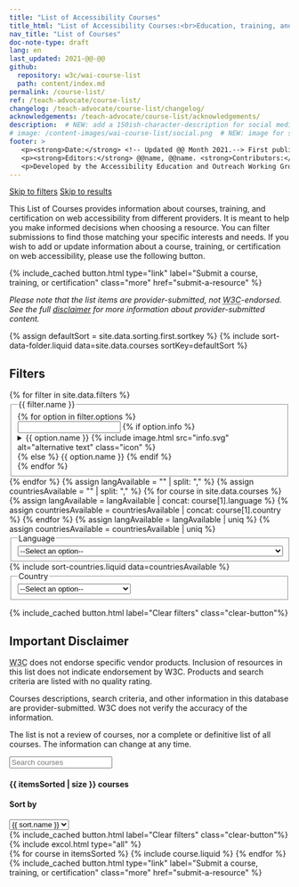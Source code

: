 ```yaml
---
title: "List of Accessibility Courses"
title_html: "List of Accessibility Courses:<br>Education, training, and certification" 
nav_title: "List of Courses"
doc-note-type: draft
lang: en
last_updated: 2021-@@-@@
github:
  repository: w3c/wai-course-list
  path: content/index.md
permalink: /course-list/
ref: /teach-advocate/course-list/
changelog: /teach-advocate/course-list/changelog/
acknowledgements: /teach-advocate/course-list/acknowledgements/
description:  # NEW: add a 150ish-character-description for social media   # translate the description
# image: /content-images/wai-course-list/social.png  # NEW: image for social media (leave commented out if we don't have a specific one for this reource)
footer: >
   <p><strong>Date:</strong> <!-- Updated @@ Month 2021.--> First published Month 20@@. CHANGELOG.</p>
   <p><strong>Editors:</strong> @@name, @@name. <strong>Contributors:</strong> @@name, @@name, and <a href="https://www.w3.org/groups/wg/eowg/participants">participants of the EOWG</a>. ACKNOWLEDGEMENTS lists contributors and credits.</p>
   <p>Developed by the Accessibility Education and Outreach Working Group (<a href="http://www.w3.org/WAI/EO/">EOWG</a>). Developed as part of the <a href="https://www.w3.org/WAI/about/projects/wai-coop/">WAI-CooP project</a>, co-funded by the European Commission.</p>
---
```


<style> 
{% include css/styles.css %}
</style>
<a href="#left-col" class="button button--skip-link">Skip to filters</a>
<a href="#courses-list" class="button button--skip-link">Skip to results</a>
<div class="header-sup" id="main">
    <p>This List of Courses provides information about courses, training, and certification on web accessibility from different providers. It is meant to help you make informed decisions when choosing a resource. You can filter submissions to find those matching your specific interests and needs. If you wish to add or update information about a course, training, or certification on web accessibility, please use the following button.</p>
    {% include_cached button.html type="link" label="Submit a course, training, or certification" class="more" href="submit-a-resource" %}
    <p><em>Please note that the list items are provider-submitted, not <abbr title="World Wide Web Consortium">W3C</abbr>-endorsed. See the full <a href="#disclaimer">disclaimer</a> for more information about provider-submitted content.
    </em></p>
</div>
{% assign defaultSort = site.data.sorting.first.sortkey %}
{% include sort-data-folder.liquid data=site.data.courses sortKey=defaultSort %} 
<div id="app">
    <div id="left-col" class="courses-filters">
        <form data-filter-form action="...">
            <h2>Filters</h2>
            {% for filter in site.data.filters %}
            <fieldset id="{{ filter.id }}">
                <legend class="label">{{ filter.name }}</legend>
                {% for option in filter.options %}
                <div class="filter-options field">
                    <input type="{{ filter.type }}" id="filter-{{ option.id }}" name="{{ option.id }}">
                    {% if option.info %}
                    <details class="helper">
                    <summary>
                        <label for="filter-{{ option.id }}">
                        <span class='filterName'>{{ option.name }}</span> 
                        <span class="filterPreCounter"></span>
                        {% include image.html src="info.svg" alt="alternative text" class="icon" %}
                    </label>
                    </summary>
                    {% assign helper = site.data.helpers | where: "id", filter.id %}
                    <div>{{ helper[0].description }}</div>
                    </details>
                    {% else %}
                    <label for="filter-{{ option.id }}">
                        <span class='filterName'>{{ option.name }}</span> 
                        <span class="filterPreCounter"></span>
                    </label>
                    {% endif %}
                </div>
                {% endfor %}
            </fieldset>
            {% endfor %}
            {% assign langAvailable = "" | split: "," %}
            {% assign countriesAvailable = "" | split: "," %}
            {% for course in site.data.courses %}
                {% assign langAvailable = langAvailable | concat: course[1].language %} 
                {% assign countriesAvailable = countriesAvailable | concat: course[1].country %} 
            {% endfor %}
            {% assign langAvailable = langAvailable | uniq %}
            {% assign countriesAvailable = countriesAvailable | uniq %}
            <fieldset id="language-filter">
                <legend>Language</legend>
                <div class="filter-options field">
                    <select name="language" id="language">
                        <option value="">--Select an option--</option>
                        {% for language in langAvailable %}
                        <option value="{{ language }}">{{ site.data.lang[language].name }} ({{
                            site.data.lang[language].nativeName}})</option>
                        {% endfor %}
                    </select>
                </div>
            </fieldset>
            {% include sort-countries.liquid data=countriesAvailable %}
            <fieldset id="contry-filter">
                <legend>Country</legend>
                <div class="filter-options field">
                    <select name="country" id="country">
                        <option value="">--Select an option--</option>
                        {% for country in orderedCountries %}
                        <option value="{{ country[2] }}">{{ country[0] }} ({{ country[1] }})</option>
                        {% endfor %}
                    </select>
                </div>
            </fieldset>
        </form>
        {% include_cached button.html label="Clear filters" class="clear-button"%}
        <div id="disclaimer">
            <h2>Important Disclaimer</h2>
            <p><abbr title="World Wide Web Consortium">W3C</abbr> does not endorse specific vendor products. Inclusion of resources in this list does not indicate endorsement by W3C. Products and search criteria are listed with no quality rating.</p>
            <p>Courses descriptions, search criteria, and other information in this database are provider-submitted. W3C does not verify the accuracy of the information.</p>
            <p>The list is not a review of courses, nor a complete or definitive list of all courses. The information can change at any time.</p>
        </div>
    </div>
    <div id="courses-list">
        <div class="courses-list-header">
            <div class="field">
                <input type="search" id="search" placeholder="Search courses">
            </div>
            <span id="status">
                <h4 id="total-courses">{{ itemsSorted | size }} courses</h4>
            </span>
            <div class="field" class="sort-by">
                <h4><label for="select">Sort by</label></h4>
                <select id="select" class="field">
                    {% for sort in site.data.sorting %}
                        {% if sort.selected == "true" %}
                            <option value="{{ sort.id }}" selected>{{ sort.name }}</option>
                        {% else %}
                            <option value="{{ sort.id }}">{{ sort.name }}</option>
                        {% endif %}
                    {% endfor %}
                </select>
            </div>       
        </div>
        <div id="filter-courses-info"></div>
        {% include_cached button.html label="Clear filters" class="clear-button"%}
        {% include excol.html type="all" %}
        <div class="courses-list">
            {% for course in itemsSorted %}
                {% include course.liquid %}
            {% endfor %}            
        </div>
        <!--         
        {% for course in itemsSorted %}
            {% include course.liquid %}
        {% endfor %}    
 -->    </div>
    
</div>
<div class="button-submit-end">
    {% include_cached button.html type="link" label="Submit a course, training, or certification" class="more" href="submit-a-resource" %}  
</div>

<script>
{% include js/courses.js %}
</script>
